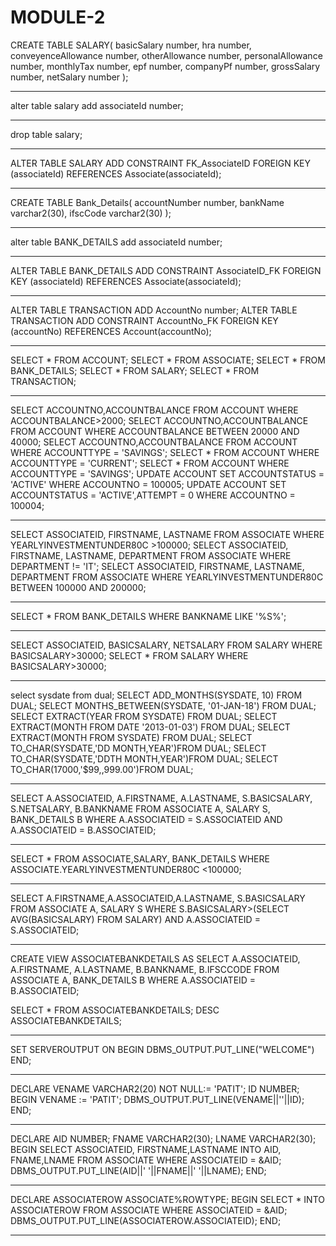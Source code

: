 # MODULE-2


CREATE TABLE SALARY(
basicSalary number,
hra number,
conveyenceAllowance number,
otherAllowance number,
personalAllowance number,
monthlyTax number,
epf number,
companyPf number,
grossSalary number,
netSalary number
);
________________________________________________________________________
alter table salary add associateId number;
________________________________________________________________________
drop table salary;
________________________________________________________________________
ALTER TABLE SALARY
ADD CONSTRAINT FK_AssociateID
FOREIGN KEY (associateId) REFERENCES Associate(associateId);
________________________________________________________________________
CREATE TABLE Bank_Details(
accountNumber number,
bankName varchar2(30),
ifscCode varchar2(30)
);
________________________________________________________________________
alter table BANK_DETAILS add associateId number;
________________________________________________________________________
ALTER TABLE BANK_DETAILS
ADD CONSTRAINT AssociateID_FK
FOREIGN KEY (associateId) REFERENCES Associate(associateId);
________________________________________________________________________
ALTER TABLE TRANSACTION ADD AccountNo number;
ALTER TABLE TRANSACTION
ADD CONSTRAINT AccountNo_FK
FOREIGN KEY (accountNo) REFERENCES Account(accountNo);
_________________________________________________________________________
SELECT * FROM ACCOUNT;
SELECT * FROM ASSOCIATE;
SELECT * FROM BANK_DETAILS;
SELECT * FROM SALARY;
SELECT * FROM TRANSACTION;
_________________________________________________________________________
SELECT ACCOUNTNO,ACCOUNTBALANCE FROM ACCOUNT WHERE ACCOUNTBALANCE>2000;
SELECT ACCOUNTNO,ACCOUNTBALANCE FROM ACCOUNT WHERE ACCOUNTBALANCE BETWEEN 20000 AND 40000;
SELECT ACCOUNTNO,ACCOUNTBALANCE FROM ACCOUNT WHERE ACCOUNTTYPE = 'SAVINGS';
SELECT * FROM ACCOUNT WHERE ACCOUNTTYPE = 'CURRENT';
SELECT * FROM ACCOUNT WHERE ACCOUNTTYPE = 'SAVINGS';
UPDATE ACCOUNT SET ACCOUNTSTATUS = 'ACTIVE' WHERE ACCOUNTNO = 100005;
UPDATE ACCOUNT SET ACCOUNTSTATUS = 'ACTIVE',ATTEMPT = 0 WHERE ACCOUNTNO = 100004;
_________________________________________________________________________
SELECT ASSOCIATEID, FIRSTNAME, LASTNAME FROM ASSOCIATE WHERE YEARLYINVESTMENTUNDER80C >100000;
SELECT ASSOCIATEID, FIRSTNAME, LASTNAME, DEPARTMENT FROM ASSOCIATE WHERE DEPARTMENT  != 'IT';
SELECT ASSOCIATEID, FIRSTNAME, LASTNAME, DEPARTMENT FROM ASSOCIATE WHERE YEARLYINVESTMENTUNDER80C BETWEEN 100000 AND 200000;
_________________________________________________________________________
SELECT * FROM BANK_DETAILS WHERE BANKNAME LIKE '%S%';
_________________________________________________________________________
SELECT ASSOCIATEID, BASICSALARY, NETSALARY FROM SALARY WHERE BASICSALARY>30000;
SELECT * FROM SALARY WHERE BASICSALARY>30000;
_________________________________________________________________________
select sysdate from dual;
SELECT ADD_MONTHS(SYSDATE, 10) FROM DUAL;
SELECT MONTHS_BETWEEN(SYSDATE, '01-JAN-18') FROM DUAL;
SELECT EXTRACT(YEAR FROM SYSDATE) FROM DUAL;
SELECT EXTRACT(MONTH FROM DATE '2013-01-03') FROM DUAL;
SELECT EXTRACT(MONTH FROM SYSDATE) FROM DUAL;
SELECT TO_CHAR(SYSDATE,'DD MONTH,YEAR')FROM DUAL;
SELECT TO_CHAR(SYSDATE,'DDTH MONTH,YEAR')FROM DUAL;
SELECT TO_CHAR(17000,'$99,,999.00')FROM DUAL;
_______________________________________________________________________________
SELECT A.ASSOCIATEID, A.FIRSTNAME, A.LASTNAME, S.BASICSALARY, S.NETSALARY, B.BANKNAME 
FROM ASSOCIATE A, SALARY S, BANK_DETAILS B
WHERE A.ASSOCIATEID = S.ASSOCIATEID AND A.ASSOCIATEID = B.ASSOCIATEID;
___________________________________________________________________________________________
SELECT * FROM ASSOCIATE,SALARY, BANK_DETAILS 
WHERE ASSOCIATE.YEARLYINVESTMENTUNDER80C <100000;
___________________________________________________________________________________________
SELECT A.FIRSTNAME,A.ASSOCIATEID,A.LASTNAME, S.BASICSALARY FROM ASSOCIATE A, SALARY S WHERE S.BASICSALARY>(SELECT AVG(BASICSALARY) FROM SALARY) AND A.ASSOCIATEID = S.ASSOCIATEID;
______________________________________________________________________________________________
CREATE VIEW ASSOCIATEBANKDETAILS AS
SELECT A.ASSOCIATEID, A.FIRSTNAME, A.LASTNAME, B.BANKNAME, B.IFSCCODE
FROM ASSOCIATE A, BANK_DETAILS B
WHERE A.ASSOCIATEID = B.ASSOCIATEID;

SELECT * FROM ASSOCIATEBANKDETAILS;
DESC ASSOCIATEBANKDETAILS;
________________________________________________________________________________________________
SET SERVEROUTPUT ON
BEGIN
DBMS_OUTPUT.PUT_LINE("WELCOME")
END;
______________________________________________________________________________
DECLARE VENAME VARCHAR2(20) NOT NULL:= 'PATIT';
ID NUMBER;
BEGIN
VENAME := 'PATIT';
DBMS_OUTPUT.PUT_LINE(VENAME||''||ID);
END;
______________________________________________________________________________
DECLARE 
AID NUMBER;
FNAME VARCHAR2(30);
LNAME VARCHAR2(30);
BEGIN 
SELECT ASSOCIATEID, FIRSTNAME,LASTNAME INTO AID, FNAME,LNAME FROM ASSOCIATE
WHERE ASSOCIATEID = &AID;
DBMS_OUTPUT.PUT_LINE(AID||' '||FNAME||' '||LNAME);
END;
________________________________________________________________________________
DECLARE ASSOCIATEROW ASSOCIATE%ROWTYPE;
BEGIN SELECT * INTO ASSOCIATEROW FROM ASSOCIATE
WHERE ASSOCIATEID = &AID;
DBMS_OUTPUT.PUT_LINE(ASSOCIATEROW.ASSOCIATEID);
END;
________________________________________________________________________________
